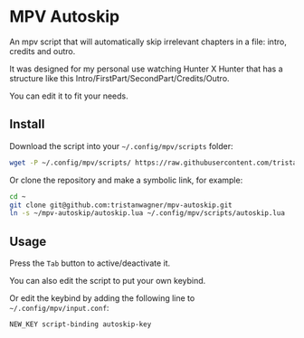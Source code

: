 # MPV Autoskip

An mpv script that will automatically skip irrelevant chapters in a file: intro, credits and outro.

It was designed for my personal use watching Hunter X Hunter that has a structure like this Intro/FirstPart/SecondPart/Credits/Outro.

You can edit it to fit your needs.

## Install

Download the script into your `~/.config/mpv/scripts` folder:

```bash
wget -P ~/.config/mpv/scripts/ https://raw.githubusercontent.com/tristanwagner/mpv-autoskip/main/autoskip.lua
```

Or clone the repository and make a symbolic link, for example:

```bash
cd ~
git clone git@github.com:tristanwagner/mpv-autoskip.git
ln -s ~/mpv-autoskip/autoskip.lua ~/.config/mpv/scripts/autoskip.lua
```

## Usage

Press the `Tab` button to active/deactivate it.

You can also edit the script to put your own keybind.

Or edit the keybind by adding the following line to `~/.config/mpv/input.conf`:

```
NEW_KEY script-binding autoskip-key
```
